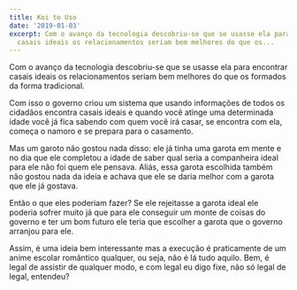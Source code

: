 ```yaml
---
title: Koi to Uso
date: '2019-01-03'
excerpt: Com o avanço da tecnologia descobriu-se que se usasse ela para encontrar
  casais ideais os relacionamentos seriam bem melhores do que os...
---
```




Com o avanço da tecnologia descobriu-se que se usasse ela para encontrar casais ideais os relacionamentos seriam bem melhores do que os formados da forma tradicional.

Com isso o governo criou um sistema que usando informações de todos os cidadãos encontra casais ideais e quando você atinge uma determinada idade você já fica sabendo com quem você irá casar, se encontra com ela, começa o namoro e se prepara para o casamento.

Mas um garoto não gostou nada disso: ele já tinha uma garota em mente e no dia que ele completou a idade de saber qual seria a companheira ideal para ele não foi quem ele pensava. Aliás, essa garota escolhida também não gostou nada da ideia e achava que ele se daria melhor com a garota que ele já gostava.

Então o que eles poderiam fazer? Se ele rejeitasse a garota ideal ele poderia sofrer muito já que para ele conseguir um monte de coisas do governo e ter um bom futuro ele teria que escolher a garota que o governo arranjou para ele.

Assim, é uma ideia bem interessante mas a execução é praticamente de um anime escolar romântico qualquer, ou seja, não é lá tudo aquilo. Bem, é legal de assistir de qualquer modo, e com legal eu digo fixe, não só legal de legal, entendeu?